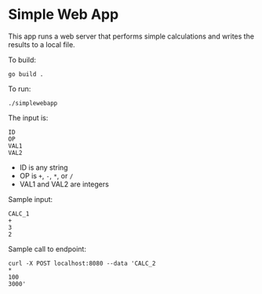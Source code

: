 # Simple Web App

This app runs a web server that performs simple calculations and writes the results to a local file.

To build:

```
go build .
```

To run:

```
./simplewebapp
```
The input is:

```
ID
OP
VAL1
VAL2
```

- ID is any string
- OP is `+`, `-`, `*`, or `/`
- VAL1 and VAL2 are integers

Sample input:

```
CALC_1
+
3
2
```

Sample call to endpoint:

```
curl -X POST localhost:8080 --data 'CALC_2                                    
*
100
3000'
```

